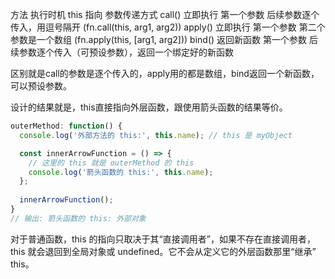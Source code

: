 方法	执行时机	this 指向	参数传递方式
call()	立即执行	第一个参数	后续参数逐个传入，用逗号隔开 (fn.call(this, arg1, arg2))
apply()	立即执行	第一个参数	第二个参数是一个数组 (fn.apply(this, [arg1, arg2]))
bind()	返回新函数	第一个参数	后续参数逐个传入（可预设参数），返回一个绑定好的新函数

区别就是call的参数是逐个传入的，apply用的都是数组，bind返回一个新函数，可以预设参数。

设计的结果就是，this直接指向外层函数，跟使用箭头函数的结果等价。


```js
outerMethod: function() {
  console.log('外部方法的 this:', this.name); // this 是 myObject

  const innerArrowFunction = () => {
    // 这里的 this 就是 outerMethod 的 this
    console.log('箭头函数的 this:', this.name); 
  };
  
  innerArrowFunction();
}
// 输出: 箭头函数的 this: 外部对象
```

对于普通函数，this 的指向只取决于其“直接调用者”，如果不存在直接调用者，this 就会退回到全局对象或 undefined。它不会从定义它的外层函数那里“继承” this。